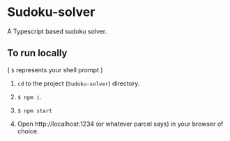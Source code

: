 # Sudoku-solver

A Typescript based sudoku solver.

## To run locally

( `$` represents your shell prompt )

1. `cd` to the project (`Sudoku-solver`) directory.

2. `$ npm i`.

3. `$ npm start`

4. Open http://localhost:1234 (or whatever parcel says) in your browser of choice.

